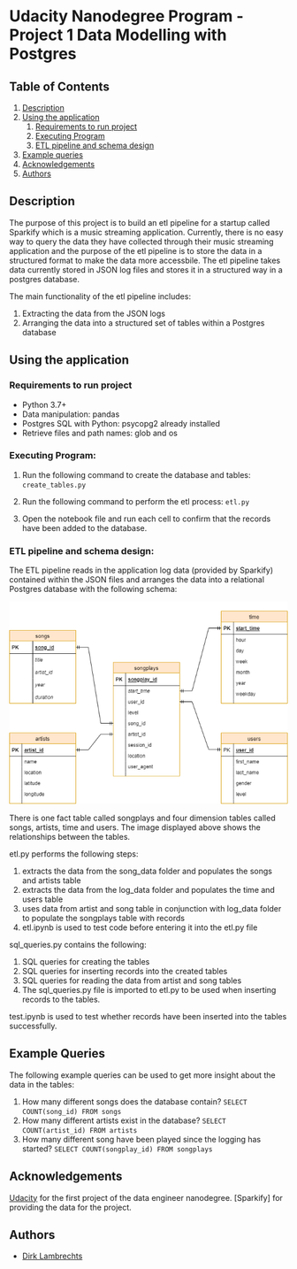 # Udacity Nanodegree Program - Project 1 Data Modelling with Postgres

## Table of Contents
1. [Description](#description)
2. [Using the application](#getting_started)
	1. [Requirements to run project](#dependencies)
	2. [Executing Program](#execution)
	3. [ETL pipeline and schema design](#pipeline_and_schema_design)
3. [Example queries](#example_queries)
4. [Acknowledgements](#acknowledgements)
5. [Authors](#authors)


<a name="descripton"></a>
## Description

The purpose of this project is to build an etl pipeline for a startup called Sparkify which is a music streaming application. Currently, there is no easy way to query the data they have collected through their music streaming application and the purpose of the etl pipeline is to store the data in a structured format to make the data more accessbile. The etl pipeline takes data currently stored in JSON log files and stores it in a structured way in a postgres database.

The main functionality of the etl pipeline includes:
1. Extracting the data from the JSON logs
2. Arranging the data into a structured set of tables within a Postgres database

<a name="getting_started"></a>
## Using the application

<a name="dependencies"></a>
### Requirements to run project
* Python 3.7+
* Data manipulation: pandas
* Postgres SQL with Python: psycopg2 already installed
* Retrieve files and path names: glob and os

<a name="execution"></a>
### Executing Program:
1. Run the following command to create the database and tables:
    `create_tables.py`
    
2. Run the following command to perform the etl process:
    `etl.py`

2. Open the notebook file and run each cell to confirm that the records have been added to the database.
    
<a name="pipeline_and_schema_design"></a>
### ETL pipeline and schema design:
The ETL pipeline reads in the application log data (provided by Sparkify) contained within the JSON files and arranges the data into a relational Postgres database with the following schema:

![](ERD_PostgresModel.png)

There is one fact table called songplays and four dimension tables called songs, artists, time and users. The image displayed above shows the relationships between the tables. 

etl.py performs the following steps:
1. extracts the data from the song_data folder and populates the songs and artists table
2. extracts the data from the log_data folder and populates the time and users table
3. uses data from artist and song table in conjunction with log_data folder to populate the songplays table with records
4. etl.ipynb is used to test code before entering it into the etl.py file

sql_queries.py contains the following:
1. SQL queries for creating the tables
2. SQL queries for inserting records into the created tables
3. SQL queries for reading the data from artist and song tables
4. The sql_queries.py file is imported to etl.py to be used when inserting records to the tables.

test.ipynb is used to test whether records have been inserted into the tables successfully. 

<a name="example_queries"></a>
## Example Queries
The following example queries can be used to get more insight about the data in the tables:
1. How many different songs does the database contain?
    `SELECT COUNT(song_id) FROM songs`
2. How many different artists exist in the database?
    `SELECT COUNT(artist_id) FROM artists`
3. How many different song have been played since the logging has started?
    `SELECT COUNT(songplay_id) FROM songplays`

<a name="acknowledgements"></a>
## Acknowledgements
[Udacity](https://www.udacity.com/) for the first project of the data engineer nanodegree.
[Sparkify] for providing the data for the project. 

<a name="authors"></a>
## Authors

* [Dirk Lambrechts](https://github.com/dirklambrechts)